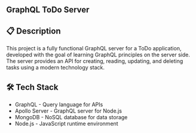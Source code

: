 ## GraphQL ToDo Server

## 📋 Description
This project is a fully functional GraphQL server for a ToDo application, developed with the goal of learning GraphQL principles on the server side. The server provides an API for creating, reading, updating, and deleting tasks using a modern technology stack.

## 🛠 Tech Stack
* GraphQL - Query language for APIs
* Apollo Server - GraphQL server for Node.js
* MongoDB - NoSQL database for data storage
* Node.js - JavaScript runtime environment
